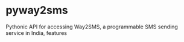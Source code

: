 # pyway2sms
Pythonic API for accessing Way2SMS, a programmable SMS sending service in India, features
